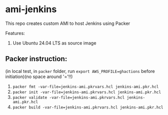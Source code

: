 # ami-jenkins
This repo creates custom AMI to host Jenkins using Packer

Features:
1. Use Ubuntu 24.04 LTS as source image

## Packer instruction:

(in local test, in `packer` folder, run `export AWS_PROFILE=ghactions` before initiation)(no space around '='!!)
1. `packer fmt -var-file=jenkins-ami.pkrvars.hcl jenkins-ami.pkr.hcl`
2. `packer init -var-file=jenkins-ami.pkrvars.hcl jenkins-ami.pkr.hcl`
3. `packer validate -var-file=jenkins-ami.pkrvars.hcl jenkins-ami.pkr.hcl`                                                            
4. `packer build -var-file=jenkins-ami.pkrvars.hcl jenkins-ami.pkr.hcl`  